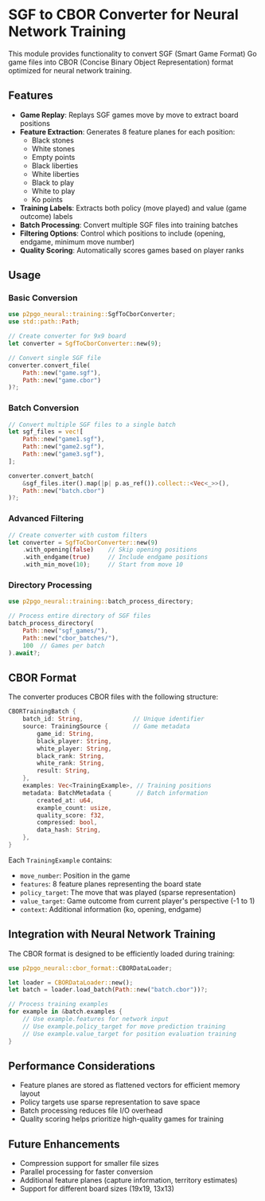 # SGF to CBOR Converter for Neural Network Training

This module provides functionality to convert SGF (Smart Game Format) Go game files into CBOR (Concise Binary Object Representation) format optimized for neural network training.

## Features

- **Game Replay**: Replays SGF games move by move to extract board positions
- **Feature Extraction**: Generates 8 feature planes for each position:
  - Black stones
  - White stones
  - Empty points
  - Black liberties
  - White liberties
  - Black to play
  - White to play
  - Ko points
- **Training Labels**: Extracts both policy (move played) and value (game outcome) labels
- **Batch Processing**: Convert multiple SGF files into training batches
- **Filtering Options**: Control which positions to include (opening, endgame, minimum move number)
- **Quality Scoring**: Automatically scores games based on player ranks

## Usage

### Basic Conversion

```rust
use p2pgo_neural::training::SgfToCborConverter;
use std::path::Path;

// Create converter for 9x9 board
let converter = SgfToCborConverter::new(9);

// Convert single SGF file
converter.convert_file(
    Path::new("game.sgf"),
    Path::new("game.cbor")
)?;
```

### Batch Conversion

```rust
// Convert multiple SGF files to a single batch
let sgf_files = vec![
    Path::new("game1.sgf"),
    Path::new("game2.sgf"),
    Path::new("game3.sgf"),
];

converter.convert_batch(
    &sgf_files.iter().map(|p| p.as_ref()).collect::<Vec<_>>(),
    Path::new("batch.cbor")
)?;
```

### Advanced Filtering

```rust
// Create converter with custom filters
let converter = SgfToCborConverter::new(9)
    .with_opening(false)    // Skip opening positions
    .with_endgame(true)     // Include endgame positions
    .with_min_move(10);     // Start from move 10
```

### Directory Processing

```rust
use p2pgo_neural::training::batch_process_directory;

// Process entire directory of SGF files
batch_process_directory(
    Path::new("sgf_games/"),
    Path::new("cbor_batches/"),
    100  // Games per batch
).await?;
```

## CBOR Format

The converter produces CBOR files with the following structure:

```rust
CBORTrainingBatch {
    batch_id: String,              // Unique identifier
    source: TrainingSource {       // Game metadata
        game_id: String,
        black_player: String,
        white_player: String,
        black_rank: String,
        white_rank: String,
        result: String,
    },
    examples: Vec<TrainingExample>, // Training positions
    metadata: BatchMetadata {       // Batch information
        created_at: u64,
        example_count: usize,
        quality_score: f32,
        compressed: bool,
        data_hash: String,
    },
}
```

Each `TrainingExample` contains:
- `move_number`: Position in the game
- `features`: 8 feature planes representing the board state
- `policy_target`: The move that was played (sparse representation)
- `value_target`: Game outcome from current player's perspective (-1 to 1)
- `context`: Additional information (ko, opening, endgame)

## Integration with Neural Network Training

The CBOR format is designed to be efficiently loaded during training:

```rust
use p2pgo_neural::cbor_format::CBORDataLoader;

let loader = CBORDataLoader::new();
let batch = loader.load_batch(Path::new("batch.cbor"))?;

// Process training examples
for example in &batch.examples {
    // Use example.features for network input
    // Use example.policy_target for move prediction training
    // Use example.value_target for position evaluation training
}
```

## Performance Considerations

- Feature planes are stored as flattened vectors for efficient memory layout
- Policy targets use sparse representation to save space
- Batch processing reduces file I/O overhead
- Quality scoring helps prioritize high-quality games for training

## Future Enhancements

- Compression support for smaller file sizes
- Parallel processing for faster conversion
- Additional feature planes (capture information, territory estimates)
- Support for different board sizes (19x19, 13x13)